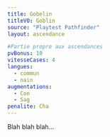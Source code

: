 ```yaml
---
title: Gobelin
titleVO: Goblin
source: "Playtest Pathfinder"
layout: ascendance

#Partie propre aux ascendances
pvBonus: 10
vitesseCases: 4
langues:
  - commun
  - nain
augmentations:
  - Con
  - Sag
penalite: Cha
---
```


Blah blah blah...

